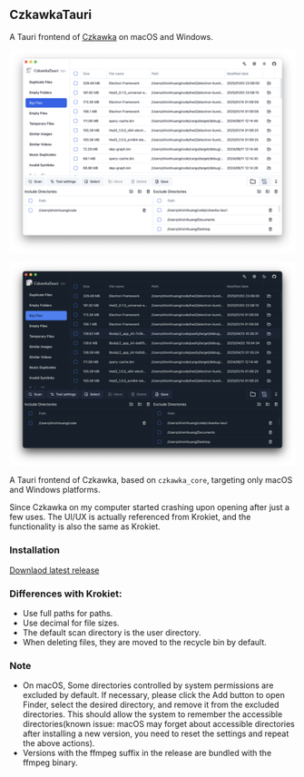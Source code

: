 ## CzkawkaTauri

A Tauri frontend of [Czkawka](https://github.com/qarmin/czkawka) on macOS and Windows.

![app light mode](./screenshots/1.png)

![app dark mode](./screenshots/2.png)

A Tauri frontend of Czkawka, based on `czkawka_core`, targeting only macOS and Windows platforms.

Since Czkawka on my computer started crashing upon opening after just a few uses. The UI/UX is actually referenced from Krokiet, and the functionality is also the same as Krokiet.

### Installation

[Downlaod latest release](https://github.com/shixinhuang99/czkawka-tauri/releases)

### Differences with Krokiet:

- Use full paths for paths.
- Use decimal for file sizes.
- The default scan directory is the user directory.
- When deleting files, they are moved to the recycle bin by default.

### Note

- On macOS, Some directories controlled by system permissions are excluded by default. If necessary, please click the Add button to open Finder, select the desired directory, and remove it from the excluded directories. This should allow the system to remember the accessible directories(known issue: macOS may forget about accessible directories after installing a new version, you need to reset the settings and repeat the above actions).
- Versions with the ffmpeg suffix in the release are bundled with the ffmpeg binary.
